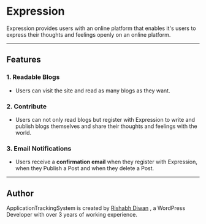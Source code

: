 # Expression

Expression provides users with an online platform that enables it's users to express their thoughts and feelings openly on an online platform.

---

## Features

### 1. Readable Blogs
- Users can visit the site and read as many blogs as they want.

### 2. Contribute
- Users can not only read blogs but register with Expression to write and publish blogs themselves and share their thoughts and feelings with the world.

### 3. Email Notifications
- Users receive a **confirmation email** when they register with Expression, when they Publish a Post and when they delete a Post.

---

## Author

ApplicationTrackingSystem is created by [Rishabh Diwan](https://rishabhdiwan.netlify.app) , a WordPress Developer with over 3 years of working experience.
